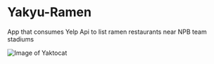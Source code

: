# Yakyu-Ramen
App that consumes Yelp Api to list ramen restaurants near NPB team stadiums

![Image of Yaktocat](https://i.imgur.com/5oGjBBP.png)
